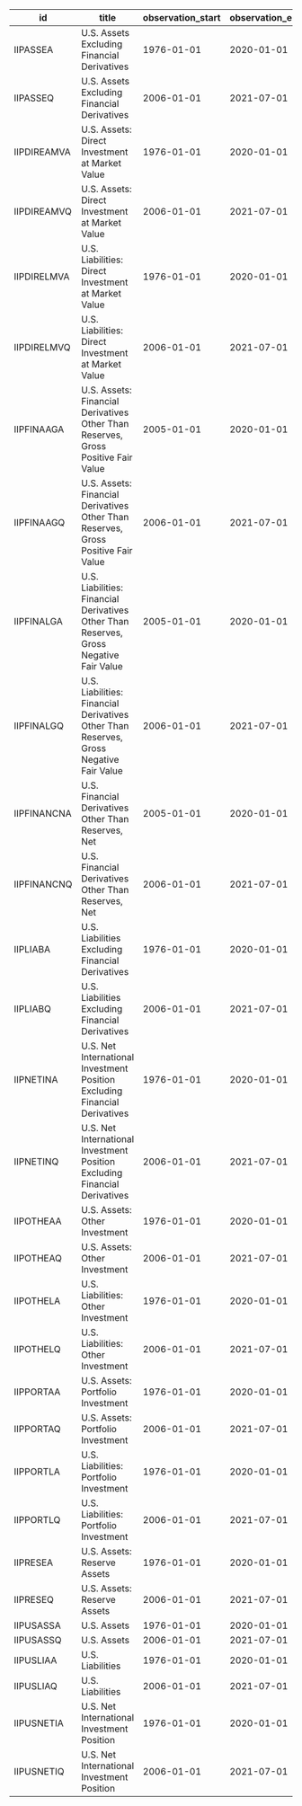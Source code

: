 | id          | title                                                                                  | observation_start   | observation_end   |
|-------------|----------------------------------------------------------------------------------------|---------------------|-------------------|
| IIPASSEA    | U.S. Assets Excluding Financial Derivatives                                            | 1976-01-01          | 2020-01-01        |
| IIPASSEQ    | U.S. Assets Excluding Financial Derivatives                                            | 2006-01-01          | 2021-07-01        |
| IIPDIREAMVA | U.S. Assets: Direct Investment at Market Value                                         | 1976-01-01          | 2020-01-01        |
| IIPDIREAMVQ | U.S. Assets: Direct Investment at Market Value                                         | 2006-01-01          | 2021-07-01        |
| IIPDIRELMVA | U.S. Liabilities: Direct Investment at Market Value                                    | 1976-01-01          | 2020-01-01        |
| IIPDIRELMVQ | U.S. Liabilities: Direct Investment at Market Value                                    | 2006-01-01          | 2021-07-01        |
| IIPFINAAGA  | U.S. Assets: Financial Derivatives Other Than Reserves, Gross Positive Fair Value      | 2005-01-01          | 2020-01-01        |
| IIPFINAAGQ  | U.S. Assets: Financial Derivatives Other Than Reserves, Gross Positive Fair Value      | 2006-01-01          | 2021-07-01        |
| IIPFINALGA  | U.S. Liabilities: Financial Derivatives Other Than Reserves, Gross Negative Fair Value | 2005-01-01          | 2020-01-01        |
| IIPFINALGQ  | U.S. Liabilities: Financial Derivatives Other Than Reserves, Gross Negative Fair Value | 2006-01-01          | 2021-07-01        |
| IIPFINANCNA | U.S. Financial Derivatives Other Than Reserves, Net                                    | 2005-01-01          | 2020-01-01        |
| IIPFINANCNQ | U.S. Financial Derivatives Other Than Reserves, Net                                    | 2006-01-01          | 2021-07-01        |
| IIPLIABA    | U.S. Liabilities Excluding Financial Derivatives                                       | 1976-01-01          | 2020-01-01        |
| IIPLIABQ    | U.S. Liabilities Excluding Financial Derivatives                                       | 2006-01-01          | 2021-07-01        |
| IIPNETINA   | U.S. Net International Investment Position Excluding Financial Derivatives             | 1976-01-01          | 2020-01-01        |
| IIPNETINQ   | U.S. Net International Investment Position Excluding Financial Derivatives             | 2006-01-01          | 2021-07-01        |
| IIPOTHEAA   | U.S. Assets: Other Investment                                                          | 1976-01-01          | 2020-01-01        |
| IIPOTHEAQ   | U.S. Assets: Other Investment                                                          | 2006-01-01          | 2021-07-01        |
| IIPOTHELA   | U.S. Liabilities: Other Investment                                                     | 1976-01-01          | 2020-01-01        |
| IIPOTHELQ   | U.S. Liabilities: Other Investment                                                     | 2006-01-01          | 2021-07-01        |
| IIPPORTAA   | U.S. Assets: Portfolio Investment                                                      | 1976-01-01          | 2020-01-01        |
| IIPPORTAQ   | U.S. Assets: Portfolio Investment                                                      | 2006-01-01          | 2021-07-01        |
| IIPPORTLA   | U.S. Liabilities: Portfolio Investment                                                 | 1976-01-01          | 2020-01-01        |
| IIPPORTLQ   | U.S. Liabilities: Portfolio Investment                                                 | 2006-01-01          | 2021-07-01        |
| IIPRESEA    | U.S. Assets: Reserve Assets                                                            | 1976-01-01          | 2020-01-01        |
| IIPRESEQ    | U.S. Assets: Reserve Assets                                                            | 2006-01-01          | 2021-07-01        |
| IIPUSASSA   | U.S. Assets                                                                            | 1976-01-01          | 2020-01-01        |
| IIPUSASSQ   | U.S. Assets                                                                            | 2006-01-01          | 2021-07-01        |
| IIPUSLIAA   | U.S. Liabilities                                                                       | 1976-01-01          | 2020-01-01        |
| IIPUSLIAQ   | U.S. Liabilities                                                                       | 2006-01-01          | 2021-07-01        |
| IIPUSNETIA  | U.S. Net International Investment Position                                             | 1976-01-01          | 2020-01-01        |
| IIPUSNETIQ  | U.S. Net International Investment Position                                             | 2006-01-01          | 2021-07-01        |